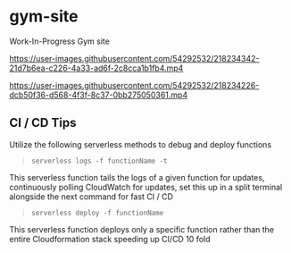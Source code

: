 # gym-site

Work-In-Progress Gym site



https://user-images.githubusercontent.com/54292532/218234342-21d7b6ea-c226-4a33-ad6f-2c8cca1b1fb4.mp4



https://user-images.githubusercontent.com/54292532/218234226-dcb50f36-d568-4f3f-8c37-0bb275050361.mp4


## CI / CD Tips

Utilize the following serverless methods to debug and deploy functions

> `serverless logs -f functionName -t`

This serverless function tails the logs of a given function for updates, continuously polling CloudWatch for updates, set this up in a split terminal alongside the next command for fast CI / CD

> `serverless deploy -f functionName`

This serverless function deploys only a specific function rather than the entire Cloudformation stack speeding up CI/CD 10 fold
